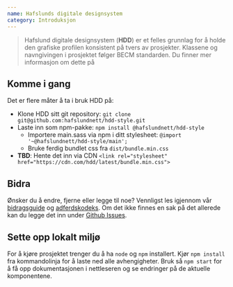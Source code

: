 ```yaml
---
name: Hafslunds digitale designsystem
category: Introduksjon
---
```


> Hafslund digitale designsystem (**HDD**) er et felles grunnlag for å holde den grafiske profilen konsistent på tvers av prosjekter. Klassene og navngivingen i prosjektet følger BECM standarden. Du finner mer informasjon om dette på 

## Komme i gang

Det er flere måter å ta i bruk HDD på:
* Klone HDD sitt git repository: `git clone git@github.com:hafslundnett/hdd-style.git`
* Laste inn som npm-pakke: `npm install @hafslundnett/hdd-style`
  * Importere main.sass via npm i ditt stylesheet: `@import '~@hafslundnett/hdd-style/main';`
  * Bruke ferdig bundlet css fra `dist/bundle.min.css`
* **TBD**: Hente det inn via CDN `<link rel="stylesheet" href="https://cdn.com/hdd/latest/bundle.min.css">`


## Bidra

Ønsker du å endre, fjerne eller legge til noe? Vennligst les igjennom vår [bidragsguide](./CONTRIBUTING.md) og [adferdskodeks](./CODE_OF_CONDUCT.md). Om det ikke finnes en sak på det allerede kan du legge det inn under [Github Issues](https://github.com/hafslundnett/hdd-style/issues/new).

## Sette opp lokalt miljø

For å kjøre prosjektet trenger du å ha `node` og `npm` installert. Kjør `npm install` fra kommandolinja for å laste ned alle avhengigheter. Bruk så `npm start` for å få opp dokumentasjonen i nettleseren og se endringer på de aktuelle komponentene.